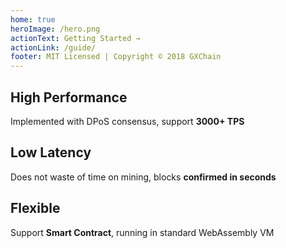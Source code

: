 ```yaml
---
home: true
heroImage: /hero.png
actionText: Getting Started →
actionLink: /guide/
footer: MIT Licensed | Copyright © 2018 GXChain
---
```


<div class="features">
  <div class="feature">
    <h2>High Performance</h2>
    <p>Implemented with DPoS consensus, support <strong>3000+ TPS</strong></p>
  </div>
  <div class="feature">
    <h2>Low Latency</h2>
    <p>Does not waste of time on mining, blocks <strong>confirmed in seconds</strong></p>
  </div>
  <div class="feature">
    <h2>Flexible</h2>
    <p>Support <strong>Smart Contract</strong>, running in standard WebAssembly VM</p>
  </div>
</div>
